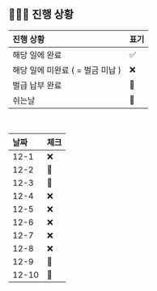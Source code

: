 ## 🧑🏻‍💻 진행 상황

| 진행 상황            | 표기  |
|:-----------------|:----|
| 해당 일에 완료      | ✅   |
| 해당 일에 미완료 ( = 벌금 미납 )    | ❌   |
| 벌급 납부 완료 | 🔺 |
| 쉬는날 | 🥳 |


<br>

| 날짜  | 체크 |
|:------|:----|
| 12-1 | ❌ |
| 12-2 | 🥳 |
| 12-3 | 🥳 |
| 12-4 | ❌ |
| 12-5 | ❌ |
| 12-6 | ❌ |
| 12-7 | ❌ |
| 12-8 | ❌ |
| 12-9 | 🥳 |
| 12-10 | 🥳 |
